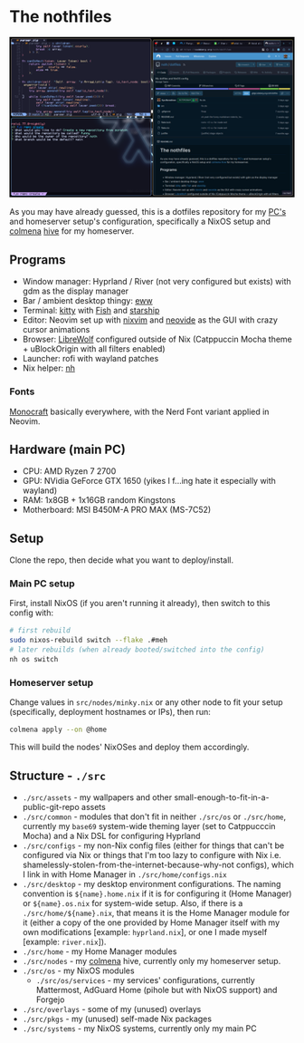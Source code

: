# The nothfiles

![THE NOTHRICE](./rice.png)

As you may have already guessed, this is a dotfiles repository for my [PC's](./src/systems) and homeserver setup's configuration,
specifically a NixOS setup and [colmena] [hive](./src/nodes) for my homeserver.

## Programs

- Window manager: Hyprland / River (not very configured but exists) with gdm as the display manager
- Bar / ambient desktop thingy: [eww](https://github.com/elkowar/eww)
- Terminal: [kitty](https://sw.kovidgoyal.net/kitty) with [Fish](https://fishshell.com) and [starship](https://starship.rs)
- Editor: Neovim set up with [nixvim](https://github.com/nix-community/nixvim) and [neovide](https://neovide.dev) as the GUI with crazy cursor animations
- Browser: [LibreWolf](https://librewolf.net) configured outside of Nix (Catppuccin Mocha theme + uBlockOrigin with all filters enabled)
- Launcher: rofi with wayland patches
- Nix helper: [nh](https://github.com/viperML/nh)

### Fonts

[Monocraft](https://github.com/idreesinc/monocraft) basically everywhere, with the Nerd Font variant applied in Neovim.

## Hardware (main PC)

- CPU: AMD Ryzen 7 2700
- GPU: NVidia GeForce GTX 1650 (yikes I f...ing hate it especially with wayland)
- RAM: 1x8GB + 1x16GB random Kingstons
- Motherboard: MSI B450M-A PRO MAX (MS-7C52)

## Setup

Clone the repo, then decide what you want to deploy/install.

### Main PC setup

First, install NixOS (if you aren't running it already), then switch to this config with:

```bash
# first rebuild
sudo nixos-rebuild switch --flake .#meh
# later rebuilds (when already booted/switched into the config)
nh os switch
```

### Homeserver setup

Change values in `src/nodes/minky.nix` or any other node to fit your setup (specifically, deployment hostnames or IPs),
then run:

```bash
colmena apply --on @home
```

This will build the nodes' NixOSes and deploy them accordingly.

## Structure - `./src`

- `./src/assets` - my wallpapers and other small-enough-to-fit-in-a-public-git-repo assets
- `./src/common` - modules that don't fit in neither `./src/os` or `./src/home`, currently my `base69` system-wide theming layer (set to Catppucccin Mocha) and a Nix DSL for configuring Hyprland
- `./src/configs` - my non-Nix config files (either for things that can't be configured via Nix or things that I'm too lazy to configure with Nix i.e. shamelessly-stolen-from-the-internet-because-why-not configs), which I link in with Home Manager in `./src/home/configs.nix`
- `./src/desktop` - my desktop environment configurations. The naming convention is `${name}.home.nix` if it is for configuring it (Home Manager) or `${name}.os.nix` for system-wide setup. Also, if there is a `./src/home/${name}.nix`, that means it is the Home Manager module for it (either a copy of the one provided by Home Manager itself with my own modifications [example: `hyprland.nix`], or one I made myself [example: `river.nix`]).
- `./src/home` - my Home Manager modules
- `./src/nodes` - my [colmena] hive, currently only my homeserver setup.
- `./src/os` - my NixOS modules
  - `./src/os/services` - my services' configurations, currently Mattermost, AdGuard Home (pihole but with NixOS support) and Forgejo
- `./src/overlays` - some of my (unused) overlays
- `./src/pkgs` - my (unused) self-made Nix packages
- `./src/systems` - my NixOS systems, currently only my main PC

[colmena]: https://github.com/zhaofengli/colmena
